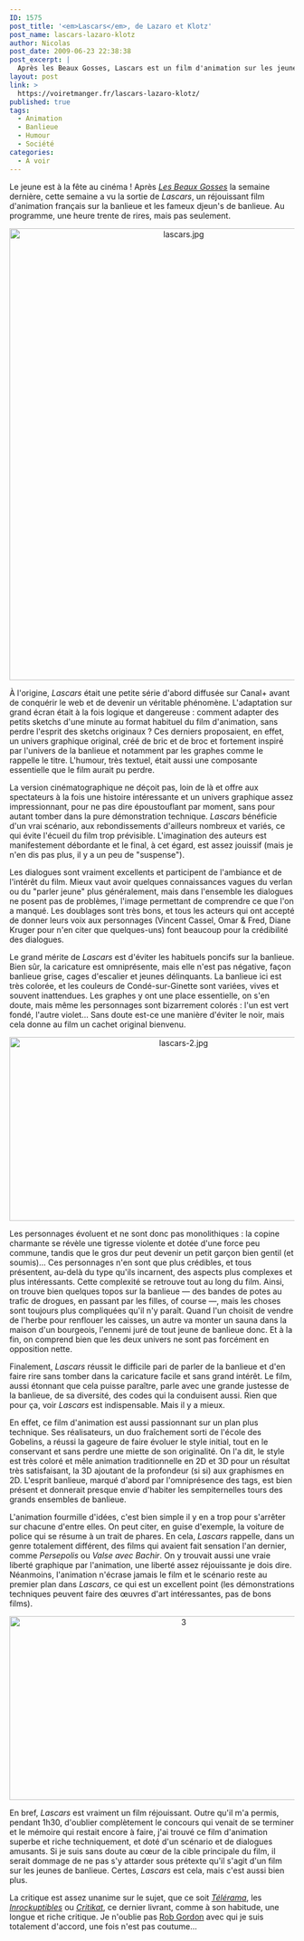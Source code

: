 ```yaml
---
ID: 1575
post_title: '<em>Lascars</em>, de Lazaro et Klotz'
post_name: lascars-lazaro-klotz
author: Nicolas
post_date: 2009-06-23 22:38:38
post_excerpt: |
  Après les Beaux Gosses, Lascars est un film d'animation sur les jeunes de banlieue, mais sur un mode très différent. Ici, l'intérêt technique ne fait pas d'ombre à une histoire riche en rebondissements et en personnages hauts en couleurs. Évitant la bête caricature sur la banlieue, le film tient au contraire un discours assez réjouissant sur les possibles liens entre la banlieue et le monde "normal". Un film à ne rater sous aucun prétexte.
layout: post
link: >
  https://voiretmanger.fr/lascars-lazaro-klotz/
published: true
tags:
  - Animation
  - Banlieue
  - Humour
  - Société
categories:
  - À voir
---
```

<p>Le jeune est à la fête au cinéma ! Après <em><a href="https://voiretmanger.fr/?p=1563">Les Beaux Gosses</a></em> la semaine dernière, cette semaine a vu la sortie de <em>Lascars</em>, un réjouissant film d'animation français sur la banlieue et les fameux djeun's de banlieue. Au programme, une heure trente de rires, mais pas seulement.</p>
<a href="http://www.allocine.fr/film/fichefilm_gen_cfilm=27920.html"> </a>

<a href="http://www.allocine.fr/film/fichefilm_gen_cfilm=27920.html"></a>

<a href="http://www.allocine.fr/film/fichefilm_gen_cfilm=27920.html"></a>

<a href="http://www.allocine.fr/film/fichefilm_gen_cfilm=27920.html"></a>

<a href="http://www.allocine.fr/film/fichefilm_gen_cfilm=27920.html"> </a>

<a href="http://www.allocine.fr/film/fichefilm_gen_cfilm=27920.html"></a>
<p style="text-align: center;"><a href="http://www.allocine.fr/film/fichefilm_gen_cfilm=27920.html">
<div style="text-align: center;"><img class="aligncenter" src="https://voiretmanger.fr/wp-content/uploads/2009/06/lascars.jpg" border="0" alt="lascars.jpg" width="600" height="799" /></div>
</a>

<p>À l'origine, <em>Lascars</em> était une petite série d'abord diffusée sur Canal+ avant de conquérir le web et de devenir un véritable phénomène. L'adaptation sur grand écran était à la fois logique et dangereuse : comment adapter des petits sketchs d'une minute au format habituel du film d'animation, sans perdre l'esprit des sketchs originaux ? Ces derniers proposaient, en effet, un univers graphique original, créé de bric et de broc et fortement inspiré par l'univers de la banlieue et notamment par les graphes comme le rappelle le titre. L'humour, très textuel, était aussi une composante essentielle que le film aurait pu perdre.</p>
<p>La version cinématographique ne déçoit pas, loin de là et offre aux spectateurs à la fois une histoire intéressante et un univers graphique assez impressionnant, pour ne pas dire époustouflant par moment, sans pour autant tomber dans la pure démonstration technique. <em>Lascars</em> bénéficie d'un vrai scénario, aux rebondissements d'ailleurs nombreux et variés, ce qui évite l'écueil du film trop prévisible. L'imagination des auteurs est manifestement débordante et le final, à cet égard, est assez jouissif (mais je n'en dis pas plus, il y a un peu de "suspense").</p>
<p>Les dialogues sont vraiment excellents et participent de l'ambiance et de l'intérêt du film. Mieux vaut avoir quelques connaissances vagues du verlan ou du "parler jeune" plus généralement, mais dans l'ensemble les dialogues ne posent pas de problèmes, l'image permettant de comprendre ce que l'on a manqué. Les doublages sont très bons, et tous les acteurs qui ont accepté de donner leurs voix aux personnages (Vincent Cassel, Omar &amp; Fred, Diane Kruger pour n'en citer que quelques-uns) font beaucoup pour la crédibilité des dialogues.</p>
<p>Le grand mérite de <em>Lascars</em> est d'éviter les habituels poncifs sur la banlieue. Bien sûr, la caricature est omniprésente, mais elle n'est pas négative, façon banlieue grise, cages d'escalier et jeunes délinquants. La banlieue ici est très colorée, et les couleurs de Condé-sur-Ginette sont variées, vives et souvent inattendues. Les graphes y ont une place essentielle, on s'en doute, mais même les personnages sont bizarrement colorés : l'un est vert fondé, l'autre violet... Sans doute est-ce une manière d'éviter le noir, mais cela donne au film un cachet original bienvenu.</p>

<div style="text-align: center;"><img class="aligncenter" src="https://voiretmanger.fr/wp-content/uploads/2009/06/lascars-2.jpg" border="0" alt="lascars-2.jpg" width="600" height="325" /></div>
<p>Les personnages évoluent et ne sont donc pas monolithiques : la copine charmante se révèle une tigresse violente et dotée d'une force peu commune, tandis que le gros dur peut devenir un petit garçon bien gentil (et soumis)... Ces personnages n'en sont que plus crédibles, et tous présentent, au-delà du type qu'ils incarnent, des aspects plus complexes et plus intéressants. Cette complexité se retrouve tout au long du film. Ainsi, on trouve bien quelques topos sur la banlieue — des bandes de potes au trafic de drogues, en passant par les filles, of course —, mais les choses sont toujours plus compliquées qu'il n'y paraît. Quand l'un choisit de vendre de l'herbe pour renflouer les caisses, un autre va monter un sauna dans la maison d'un bourgeois, l'ennemi juré de tout jeune de banlieue donc. Et à la fin, on comprend bien que les deux univers ne sont pas forcément en opposition nette.</p>
<p>Finalement, <em>Lascars</em> réussit le difficile pari de parler de la banlieue et d'en faire rire sans tomber dans la caricature facile et sans grand intérêt. Le film, aussi étonnant que cela puisse paraître, parle avec une grande justesse de la banlieue, de sa diversité, des codes qui la conduisent aussi. Rien que pour ça, voir <em>Lascars</em> est indispensable. Mais il y a mieux.</p>
<p>En effet, ce film d'animation est aussi passionnant sur un plan plus technique. Ses réalisateurs, un duo fraîchement sorti de l'école des Gobelins, a réussi la gageure de faire évoluer le style initial, tout en le conservant et sans perdre une miette de son originalité. On l'a dit, le style est très coloré et mêle animation traditionnelle en 2D et 3D pour un résultat très satisfaisant, la 3D ajoutant de la profondeur (si si) aux graphismes en 2D. L'esprit banlieue, marqué d'abord par l'omniprésence des tags, est bien présent et donnerait presque envie d'habiter les sempiternelles tours des grands ensembles de banlieue.</p>
<p>L'animation fourmille d'idées, c'est bien simple il y en a trop pour s'arrêter sur chacune d'entre elles. On peut citer, en guise d'exemple, la voiture de police qui se résume à un trait de phares. En cela, <em>Lascars</em> rappelle, dans un genre totalement différent, des films qui avaient fait sensation l'an dernier, comme <em>Persepolis</em> ou <em>Valse avec Bachir</em>. On y trouvait aussi une vraie liberté graphique par l'animation, une liberté assez réjouissante je dois dire. Néanmoins, l'animation n'écrase jamais le film et le scénario reste au premier plan dans <em>Lascars</em>, ce qui est un excellent point (les démonstrations techniques peuvent faire des œuvres d'art intéressantes, pas de bons films).</p>
<p style="text-align: center;"><img class="aligncenter size-full wp-image-1585" title="3" src="https://voiretmanger.fr/wp-content/uploads/2009/06/3.jpg" alt="3" width="600" height="325" /></p>
<p>En bref, <em>Lascars</em> est vraiment un film réjouissant. Outre qu'il m'a permis, pendant 1h30, d'oublier complètement le concours qui venait de se terminer et le mémoire qui restait encore à faire, j'ai trouvé ce film d'animation superbe et riche techniquement, et doté d'un scénario et de dialogues amusants. Si je suis sans doute au cœur de la cible principale du film, il serait dommage de ne pas s'y attarder sous prétexte qu'il s'agit d'un film sur les jeunes de banlieue. Certes, <em>Lascars</em> est cela, mais c'est aussi bien plus.</p>
<p>La critique est assez unanime sur le sujet, que ce soit <em><a href="http://www.telerama.fr/cinema/films/lascars,381521,critique.php">Télérama</a></em>, les <em><a href="http://www.lesinrocks.com/cine/cinema-article/t/1245073380/article/lascars/">Inrockuptibles</a></em> ou <em><a href="http://www.critikat.com/Lascars.html">Critikat</a></em>, ce dernier livrant, comme à son habitude, une longue et riche critique. Je n'oublie pas <a href="http://www.toujoursraison.com/2009/06/lascars.html">Rob Gordon</a> avec qui je suis totalement d'accord, une fois n'est pas coutume...</p>